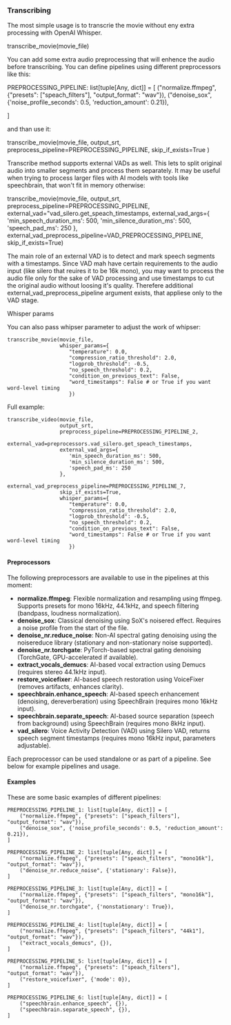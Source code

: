 ### Transcribing

The most simple usage is to transcrie the movie without eny extra processing with OpenAI Whisper.

transcribe_movie(movie_file)

You can add some extra audio preprocessing that will enhence the audio before transcribing. You can define pipelines using different preprocessors like this:

PREPROCESSING_PIPELINE: list[tuple[Any, dict]] = [
    ("normalize.ffmpeg", {"presets": ["speach_filters"], "output_format": "wav"}),
    ("denoise_sox", {'noise_profile_seconds': 0.5, 'reduction_amount': 0.21}),

]

and than use it:

transcribe_movie(movie_file, 
                    output_srt, 
                    preprocess_pipeline=PREPROCESSING_PIPELINE,
                    skip_if_exists=True
                )

Transcribe method supports external VADs as well. This lets to split original audio into smaller segments and process them separately. It may be useful when trying to process larger files with AI models with tools like speechbrain, that won't fit in memory otherwise:

transcribe_movie(movie_file, 
                    output_srt, 
                    preprocess_pipeline=PREPROCESSING_PIPELINE,
                    external_vad="vad_silero.get_speach_timestamps,
                    external_vad_args={
                        'min_speech_duration_ms': 500,
                        'min_silence_duration_ms': 500,
                        'speech_pad_ms': 250
                    },
                    external_vad_preprocess_pipeline=VAD_PREPROCESSING_PIPELINE,
                    skip_if_exists=True)

The main role of an external VAD is to detect and mark speech segments with a timestamps. Since VAD mah have certain requirements to the audio input (like silero that reuires it to be 16k mono), you may want to process the audio file only for the sake of VAD processing and use timestamps to cut the original audio without loosing it's quality. Therefere additional external_vad_preprocess_pipeline argument exists, that appliese only to the VAD stage.

Whisper params

You can also pass whipser parameter to adjust the work of whipser:

    transcribe_movie(movie_file, 
                     whisper_params={
                        "temperature": 0.0,
                        "compression_ratio_threshold": 2.0,
                        "logprob_threshold": -0.5,
                        "no_speech_threshold": 0.2,
                        "condition_on_previous_text": False,
                        "word_timestamps": False # or True if you want word-level timing
                        })

Full example:

    transcribe_video(movie_file, 
                     output_srt, 
                     preprocess_pipeline=PREPROCESSING_PIPELINE_2,
                     external_vad=preprocessors.vad_silero.get_speach_timestamps,
                     external_vad_args={
                        'min_speech_duration_ms': 500,
                        'min_silence_duration_ms': 500,
                        'speech_pad_ms': 250
                     },
                     external_vad_preprocess_pipeline=PREPROCESSING_PIPELINE_7,
                     skip_if_exists=True,
                     whisper_params={
                        "temperature": 0.0,
                        "compression_ratio_threshold": 2.0,
                        "logprob_threshold": -0.5,
                        "no_speech_threshold": 0.2,
                        "condition_on_previous_text": False,
                        "word_timestamps": False # or True if you want word-level timing
                        })

#### Preprocessors

The following preprocessors are available to use in the pipelines at this moment:

- **normalize.ffmpeg**: Flexible normalization and resampling using ffmpeg. Supports presets for mono 16kHz, 44.1kHz, and speech filtering (bandpass, loudness normalization).
- **denoise_sox**: Classical denoising using SoX's noisered effect. Requires a noise profile from the start of the file.
- **denoise_nr.reduce_noise**: Non-AI spectral gating denoising using the noisereduce library (stationary and non-stationary noise supported).
- **denoise_nr.torchgate**: PyTorch-based spectral gating denoising (TorchGate, GPU-accelerated if available).
- **extract_vocals_demucs**: AI-based vocal extraction using Demucs (requires stereo 44.1kHz input).
- **restore_voicefixer**: AI-based speech restoration using VoiceFixer (removes artifacts, enhances clarity).
- **speechbrain.enhance_speech**: AI-based speech enhancement (denoising, dereverberation) using SpeechBrain (requires mono 16kHz input).
- **speechbrain.separate_speech**: AI-based source separation (speech from background) using SpeechBrain (requires mono 8kHz input).
- **vad_silero**: Voice Activity Detection (VAD) using Silero VAD, returns speech segment timestamps (requires mono 16kHz input, parameters adjustable).

Each preprocessor can be used standalone or as part of a pipeline. See below for example pipelines and usage.

#### Examples

These are some basic examples of different pipelines:

    PREPROCESSING_PIPELINE_1: list[tuple[Any, dict]] = [
        ("normalize.ffmpeg", {"presets": ["speach_filters"], "output_format": "wav"}),
        ("denoise_sox", {'noise_profile_seconds': 0.5, 'reduction_amount': 0.21}),
    ]

    PREPROCESSING_PIPELINE_2: list[tuple[Any, dict]] = [
        ("normalize.ffmpeg", {"presets": ["speach_filters", "mono16k"], "output_format": "wav"}),
        ("denoise_nr.reduce_noise", {'stationary': False}),
    ]

    PREPROCESSING_PIPELINE_3: list[tuple[Any, dict]] = [
        ("normalize.ffmpeg", {"presets": ["speach_filters", "mono16k"], "output_format": "wav"}),
        ("denoise_nr.torchgate", {'nonstationary': True}),
    ]

    PREPROCESSING_PIPELINE_4: list[tuple[Any, dict]] = [
        ("normalize.ffmpeg", {"presets": ["speach_filters", "44k1"], "output_format": "wav"}),
        ("extract_vocals_demucs", {}),
    ]

    PREPROCESSING_PIPELINE_5: list[tuple[Any, dict]] = [
        ("normalize.ffmpeg", {"presets": ["speach_filters"], "output_format": "wav"}),
        ("restore_voicefixer", {'mode': 0}),
    ]

    PREPROCESSING_PIPELINE_6: list[tuple[Any, dict]] = [
        ("speechbrain.enhance_speech", {}),
        ("speechbrain.separate_speech", {}),
    ]
